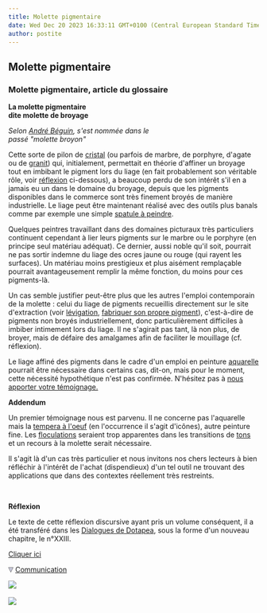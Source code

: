 ```yaml
---
title: Molette pigmentaire
date: Wed Dec 20 2023 16:33:11 GMT+0100 (Central European Standard Time)
author: postite
---
```


## Molette pigmentaire
### Molette pigmentaire, article du glossaire
 **La molette pigmentaire  
dite molette de broyage**

_Selon [André Béguin](livres.html#beguin), s'est nommée dans le  
passé "molette broyon"_

Cette sorte de pilon de [cristal](cristal.html) (ou parfois de marbre, de porphyre, d'agate ou de [granit](granit.html)) qui, initialement, permettait en théorie d'affiner un broyage tout en imbibant le pigment lors du liage (en fait probablement son véritable rôle, voir [réflexion](molette.html#reflexion) ci-dessous), a beaucoup perdu de son intérêt s'il en a jamais eu un dans le domaine du broyage, depuis que les pigments disponibles dans le commerce sont très finement broyés de manière industrielle. Le liage peut être maintenant réalisé avec des outils plus banals comme par exemple une simple [spatule à peindre](couteauouspatule.html).

Quelques peintres travaillant dans des domaines picturaux très particuliers continuent cependant à lier leurs pigments sur le marbre ou le porphyre (en principe seul matériau adéquat). Ce dernier, aussi noble qu'il soit, pourrait ne pas sortir indemne du liage des ocres jaune ou rouge (qui rayent les surfaces). Un matériau moins prestigieux et plus aisément remplaçable pourrait avantageusement remplir la même fonction, du moins pour ces pigments-là.

Un cas semble justifier peut-être plus que les autres l'emploi contemporain de la molette : celui du liage de pigments recueillis directement sur le site d'extraction (voir [lévigation](terresjaunes.html#levigation), [fabriquer son propre pigment](terrespigments.html#fabriquersonproprepigment)), c'est-à-dire de pigments non broyés industriellement, donc particulièrement difficiles à imbiber intimement lors du liage. Il ne s'agirait pas tant, là non plus, de broyer, mais de défaire des amalgames afin de faciliter le mouillage (cf. réflexion).

Le liage affiné des pigments dans le cadre d'un emploi en peinture [aquarelle](gommearabaquar.html) pourrait être nécessaire dans certains cas, dit-on, mais pour le moment, cette nécessité hypothétique n'est pas confirmée. N'hésitez pas à [nous apporter votre témoignage.](ecrire.html)

**Addendum**

Un premier témoignage nous est parvenu. Il ne concerne pas l'aquarelle mais la [tempera à l'oeuf](oeuf.html) (en l'occurrence il s'agit d'icônes), autre peinture fine. Les [floculations](floculation.html) seraient trop apparentes dans les transitions de [tons](ton.html) et un recours à la molette serait nécessaire.

Il s'agit là d'un cas très particulier et nous invitons nos chers lecteurs à bien réfléchir à l'intérêt de l'achat (dispendieux) d'un tel outil ne trouvant des applications que dans des contextes réellement très restreints.

 

**Réflexion**

Le texte de cette réflexion discursive ayant pris un volume conséquent, il a été transféré dans les [Dialogues de Dotapea](dialoguesdotapea.html), sous la forme d'un nouveau chapitre, le n°XXIII.

[Cliquer ici](chap23molette.html)



![](images/flechebas.gif) [Communication](http://www.artrealite.com/annonceurs.htm) 

[![](https://cbonvin.fr/sites/regie.artrealite.com/visuels/campagne1.png)](index-2.html#20131014)

![](https://cbonvin.fr/sites/regie.artrealite.com/visuels/campagne2.png)